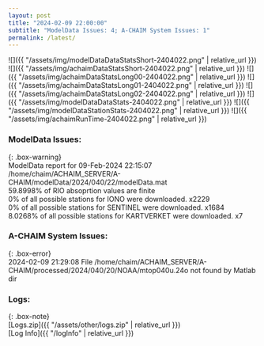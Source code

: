 ```yaml
---
layout: post
title: "2024-02-09 22:00:00"
subtitle: "ModelData Issues: 4; A-CHAIM System Issues: 1"
permalink: /latest/
---
```


![]({{ "/assets/img/modelDataDataStatsShort-2404022.png" | relative_url }})
![]({{ "/assets/img/achaimDataStatsShort-2404022.png" | relative_url }})
![]({{ "/assets/img/achaimDataStatsLong00-2404022.png" | relative_url }})
![]({{ "/assets/img/achaimDataStatsLong01-2404022.png" | relative_url }})
![]({{ "/assets/img/achaimDataStatsLong02-2404022.png" | relative_url }})
![]({{ "/assets/img/modelDataDataStats-2404022.png" | relative_url }})
![]({{ "/assets/img/modelDataStationStats-2404022.png" | relative_url }})
![]({{ "/assets/img/achaimRunTime-2404022.png" | relative_url }})


### ModelData Issues:  
  
{: .box-warning}  
 ModelData report for 09-Feb-2024 22:15:07   
 /home/chaim/ACHAIM_SERVER/A-CHAIM/modelData/2024/040/22/modelData.mat   
 59.8998% of RIO absoprtion values are finite   
 0% of all possible stations for IONO were downloaded. x2229   
 0% of all possible stations for SENTINEL were downloaded. x1684   
 8.0268% of all possible stations for KARTVERKET were downloaded. x7   
  
### A-CHAIM System Issues:  
  
{: .box-error}  
2024-02-09 21:29:08 File /home/chaim/ACHAIM_SERVER/A-CHAIM/processed/2024/040/20/NOAA/mtop040u.24o not found by Matlab dir  

### Logs:  
  
{: .box-note}  
[Logs.zip]({{ "/assets/other/logs.zip" | relative_url }})  
[Log Info]({{ "/logInfo" | relative_url }})  
